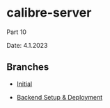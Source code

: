 # calibre-server
Part 10

Date: 4.1.2023

## Branches

- [Initial](https://github.com/aiotrope/calibre-server/tree/10.1)

- [Backend Setup & Deployment](https://github.com/aiotrope/calibre-server/tree/10.4)
